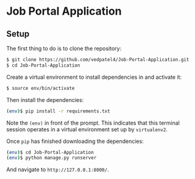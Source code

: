 # Job Portal Application

## Setup

The first thing to do is to clone the repository:

```sh
$ git clone https://github.com/vedpatel4/Job-Portal-Application.git
$ cd Job-Portal-Application
```

Create a virtual environment to install dependencies in and activate it:

```sh
$ source env/bin/activate
```

Then install the dependencies:

```sh
(env)$ pip install -r requirements.txt
```
Note the `(env)` in front of the prompt. This indicates that this terminal
session operates in a virtual environment set up by `virtualenv2`.

Once `pip` has finished downloading the dependencies:
```sh
(env)$ cd Job-Portal-Application
(env)$ python manage.py runserver
```
And navigate to `http://127.0.0.1:8000/`.
